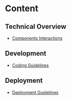 # Content

## Technical Overview

- [Components Interactions](./technical-overview/components-Interactions.md)

## Development

- [Coding Guidelines](./development/coding-guidelines.md)

## Deployment

- [Deployment Guidelines](./deployment/deployment-guidelines.md)
